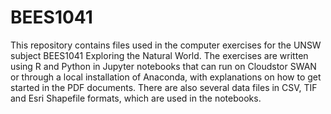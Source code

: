 # BEES1041
This repository contains files used in the computer exercises for the UNSW subject BEES1041 Exploring the Natural World. The exercises are written using R and Python in Jupyter notebooks that can run on Cloudstor SWAN or through a local installation of Anaconda, with explanations on how to get started in the PDF documents. There are also several data files in CSV, TIF and Esri Shapefile formats, which are used in the notebooks.
